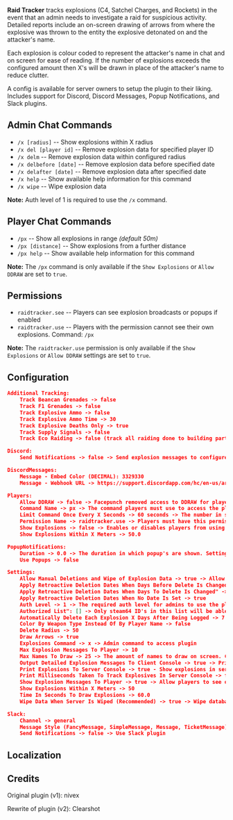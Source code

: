 **Raid Tracker** tracks explosions (C4, Satchel Charges, and Rockets) in the event that an admin needs to investigate a raid for suspicious activity. Detailed reports include an on-screen drawing of arrows from where the explosive was thrown to the entity the explosive detonated on and the attacker's name.

Each explosion is colour coded to represent the attacker's name in chat and on screen for ease of reading. If the number of explosions exceeds the configured amount then X's will be drawn in place of the attacker's name to reduce clutter.

A config is available for server owners to setup the plugin to their liking. Includes support for Discord, Discord Messages, Popup Notifications, and Slack plugins.

## Admin Chat Commands

- `/x [radius]` -- Show explosions within X radius
- `/x del [player id]` -- Remove explosion data for specified player ID
- `/x delm` -- Remove explosion data within configured radius
- `/x delbefore [date]` -- Remove explosion data before specified date
- `/x delafter [date]` -- Remove explosion data after specified date
- `/x help` -- Show available help information for this command
- `/x wipe` -- Wipe explosion data

**Note:** Auth level of 1  is required to use the `/x` command.

## Player Chat Commands

- `/px` -- Show all explosions in range *(default 50m)*
- `/px [distance]` -- Show explosions from a further distance
- `/px help` -- Show available help information for this command

**Note:** The `/px` command is only available if the `Show Explosions` or `Allow DDRAW` are set to `true`.

## Permissions

- `raidtracker.see` -- Players can see explosion broadcasts or popups if enabled
- `raidtracker.use` -- Players with the permission cannot see their own explosions. Command: `/px`

**Note:** The `raidtracker.use` permission is only available if the `Show Explosions` or `Allow DDRAW` settings are set to `true`.

## Configuration

```json
Additional Tracking:
    Track Beancan Grenades -> false
    Track F1 Grenades -> false
    Track Explosive Ammo -> false
    Track Explosive Ammo Time -> 30
    Track Explosive Deaths Only -> true
    Track Supply Signals -> false
    Track Eco Raiding -> false (track all raiding done to building parts. Such as pickaxe raiding a foundation.)

Discord:
    Send Notifications -> false -> Send explosion messages to configured channel in the Discord plugin

DiscordMessages:
    Message - Embed Color (DECIMAL): 3329330
    Message - Webhook URL -> https://support.discordapp.com/hc/en-us/articles/228383668-Intro-to-Webhooks

Players:
    Allow DDRAW -> false -> Facepunch removed access to DDRAW for players. This setting temporarily gives the player admin access to use DDRAW long enough to draw on their screen all explosions affecting the player by using the /px command.
    Command Name -> px -> The command players must use to access the plugin. This limits the amount of information sent to the player based on entities which they own, instead of all entities.
    Limit Command Once Every X Seconds -> 60 seconds -> The number in seconds a player must wait before using the command for DDRAW.
    Permission Name -> raidtracker.use -> Players must have this permission to use the /px command. This permission will not exist unless Allow DDRAW or Show Explosions is true.
    Show Explosions -> false -> Enables or disables players from using this plugin.
    Show Explosions Within X Meters -> 50.0

PopupNotifications:
    Duration -> 0.0 -> The duration in which popup's are shown. Setting this value to 0.0 will use the default value of 8 seconds from the PopupNotifications plugin.
    Use Popups -> false

Settings:
    Allow Manual Deletions and Wipe of Explosion Data -> true -> Allow command line access to alter or wipe the database.
    Apply Retroactive Deletion Dates When Days Before Delete Is Changed -> true
    Apply Retroactive Deletion Dates When Days To Delete Is Changed" -> true
    Apply Retroactive Deletion Dates When No Date Is Set -> true
    Auth Level -> 1 -> The required auth level for admins to use the plugin
    Authorized List": [] -> Only steam64 ID's in this list will be able to use this plugin if configured
    Automatically Delete Each Explosion X Days After Being Logged -> 7
    Color By Weapon Type Instead Of By Player Name -> false
    Delete Radius -> 50
    Draw Arrows -> true
    Explosions Command -> x -> Admin command to access plugin
    Max Explosion Messages To Player -> 10
    Max Names To Draw -> 25 -> The amount of names to draw on screen. Configuring a limit helps prevent names from overlapping one another.
    Output Detailed Explosion Messages To Client Console -> true -> Print additional information to the client's console
    Print Explosions To Server Console -> true - Show explosions in server console
    Print Milliseconds Taken To Track Explosives In Server Console -> false -> Show the amount of time taken to track each explosion
    Show Explosion Messages To Player -> true -> Allow players to see detailed explosion messages when using the explosions command if Players -> Show Explosions is true
    Show Explosions Within X Meters -> 50
    Time In Seconds To Draw Explosions -> 60.0
    Wipe Data When Server Is Wiped (Recommended) -> true -> Wipe database when server is wiped

Slack:
    Channel -> general
    Message Style (FancyMessage, SimpleMessage, Message, TicketMessage) -> FancyMessage
    Send Notifications -> false -> Use Slack plugin
```

## Localization

## Credits
Original plugin (v1): nivex

Rewrite of plugin (v2): Clearshot